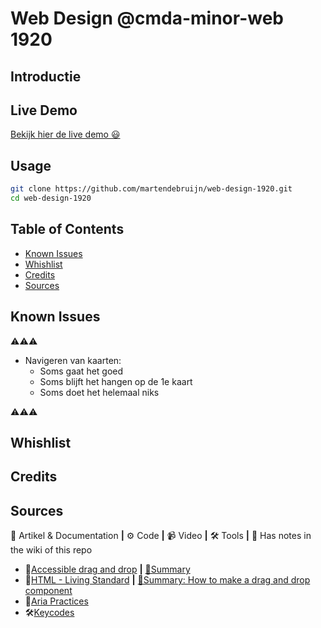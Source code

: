 # Web Design @cmda-minor-web 1920

## Introductie

## Live Demo

[Bekijk hier de live demo 😃](https://martendebruijn.github.io/web-design-1920/)

## Usage

```zsh
git clone https://github.com/martendebruijn/web-design-1920.git
cd web-design-1920
```

## Table of Contents

- [Known Issues](#Known-issues)
- [Whishlist](#Whishlist)
- [Credits](#Credits)
- [Sources](#Sources)

## Known Issues

⚠️⚠️⚠️

- Navigeren van kaarten:
  - Soms gaat het goed
  - Soms blijft het hangen op de 1e kaart
  - Soms doet het helemaal niks

⚠️⚠️⚠️

## Whishlist

## Credits

## Sources

📖 Artikel & Documentation **|** ⚙️ Code **|** 📹 Video **|** 🛠 Tools **|** 📓 Has notes in the wiki of this repo

- 📖[Accessible drag and drop](https://dev.opera.com/articles/accessible-drag-and-drop/) **|** [📓Summary](https://github.com/martendebruijn/web-design-1920/wiki/accesible-drag-drop)
- 📖[HTML - Living Standard](https://html.spec.whatwg.org/#dnd) **|** [📓Summary: How to make a drag and drop component](https://github.com/martendebruijn/web-design-1920/wiki/dnd)
- 📖[Aria Practices](https://w3c.github.io/aria-practices/examples/menubar/menubar-1/menubar-1.html)
- 🛠[Keycodes](https://keycode.info/)
